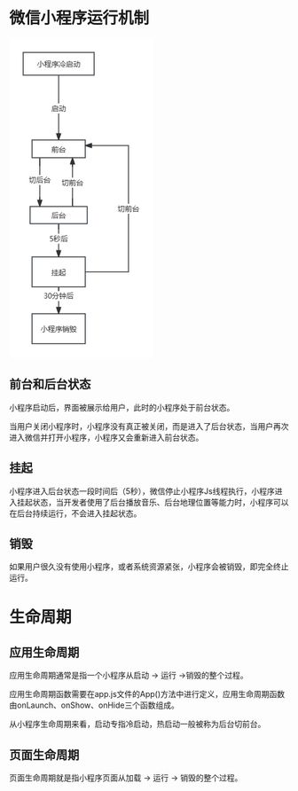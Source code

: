 # 微信小程序运行机制

![小程序运行机制](../public/wechat01.png)

## 前台和后台状态

小程序启动后，界面被展示给用户，此时的小程序处于前台状态。

当用户关闭小程序时，小程序没有真正被关闭，而是进入了后台状态，当用户再次进入微信并打开小程序，小程序又会重新进入前台状态。

## 挂起

小程序进入后台状态一段时间后（5秒），微信停止小程序Js线程执行，小程序进入挂起状态，当开发者使用了后台播放音乐、后台地理位置等能力时，小程序可以在后台持续运行，不会进入挂起状态。

## 销毁

如果用户很久没有使用小程序，或者系统资源紧张，小程序会被销毁，即完全终止运行。

# 生命周期

## 应用生命周期

应用生命周期通常是指一个小程序从启动 -> 运行 ->销毁的整个过程。

应用生命周期函数需要在app.js文件的App()方法中进行定义，应用生命周期函数由onLaunch、onShow、onHide三个函数组成。

从小程序生命周期来看，启动专指冷启动，热启动一般被称为后台切前台。

## 页面生命周期

页面生命周期就是指小程序页面从加载 -> 运行 -> 销毁的整个过程。





